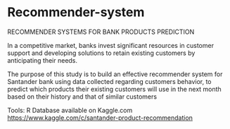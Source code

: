 # Recommender-system
RECOMMENDER SYSTEMS FOR BANK PRODUCTS PREDICTION

   In a competitive market, banks invest significant resources in customer support and developing solutions to retain existing customers by anticipating their needs.
    
   The purpose of this study is to build an effective recommender system for Santander bank using data collected regarding customers behavior, to predict which products their existing customers will use in the next month based on their history and that of similar customers

Tools: R
Database available on Kaggle.com https://www.kaggle.com/c/santander-product-recommendation
         
